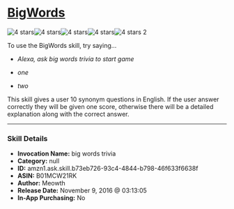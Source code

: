 # [BigWords](http://alexa.amazon.com/#skills/amzn1.ask.skill.b73eb726-93c4-4844-b798-46f633f6638f)
![4 stars](../../images/ic_star_black_18dp_1x.png)![4 stars](../../images/ic_star_black_18dp_1x.png)![4 stars](../../images/ic_star_black_18dp_1x.png)![4 stars](../../images/ic_star_black_18dp_1x.png)![4 stars](../../images/ic_star_border_black_18dp_1x.png) 2

To use the BigWords skill, try saying...

* *Alexa, ask big words trivia to start game*

* *one*

* *two*

This skill gives a user 10 synonym questions in English. If the user answer correctly they will be given one score, otherwise there will be a detailed explanation along with the correct answer.

***

### Skill Details

* **Invocation Name:** big words trivia
* **Category:** null
* **ID:** amzn1.ask.skill.b73eb726-93c4-4844-b798-46f633f6638f
* **ASIN:** B01MCW21RK
* **Author:** Meowth
* **Release Date:** November 9, 2016 @ 03:13:05
* **In-App Purchasing:** No
